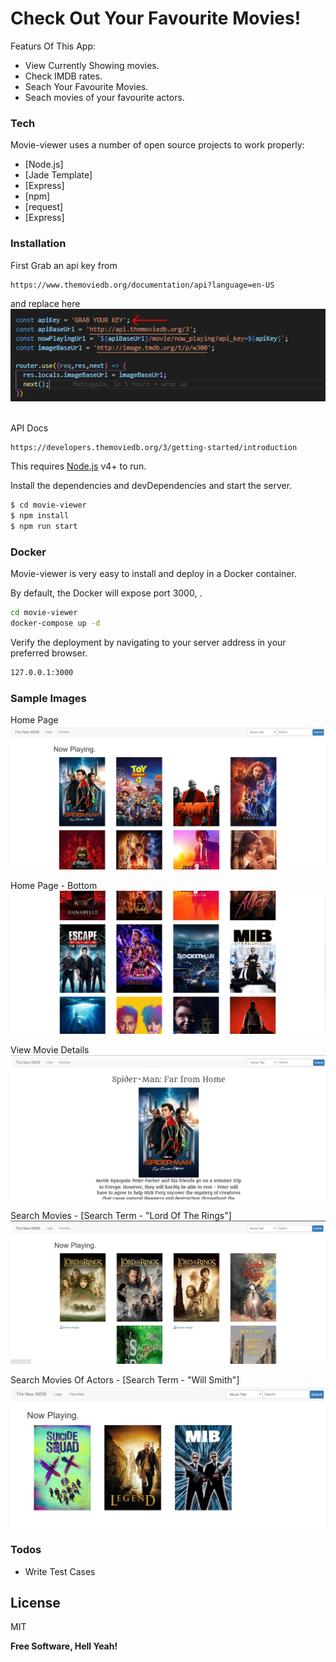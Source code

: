 # Check Out Your Favourite Movies!

Featurs Of This App:
  - View Currently Showing movies.
  - Check IMDB rates.
  - Seach Your Favourite Movies.
  - Seach movies of your favourite actors.

### Tech

Movie-viewer uses a number of open source projects to work properly:

* [Node.js]
* [Jade Template]
* [Express]
* [npm]
* [request]
* [Express]

### Installation

First Grab an api key from 

```sh
https://www.themoviedb.org/documentation/api?language=en-US
```
and replace here 
<br/>
<img src="https://github.com/lakith/movie-viewer/blob/master/public/images/Capture6.PNG?raw=true" alt ="home page" />

<br/>
API Docs

```sh
https://developers.themoviedb.org/3/getting-started/introduction
```

This requires [Node.js](https://nodejs.org/) v4+ to run.

Install the dependencies and devDependencies and start the server.

```sh
$ cd movie-viewer
$ npm install 
$ npm run start
```

### Docker
Movie-viewer is very easy to install and deploy in a Docker container.

By default, the Docker will expose port 3000, .

```sh
cd movie-viewer
docker-compose up -d
```

Verify the deployment by navigating to your server address in your preferred browser.

```sh
127.0.0.1:3000
```

### Sample Images 

Home Page
<img src="https://github.com/lakith/movie-viewer/blob/master/public/images/Capture.PNG?raw=true" alt ="home page" />
<br/>

Home Page - Bottom
<img src="https://github.com/lakith/movie-viewer/blob/master/public/images/Capture2.PNG?raw=true" alt ="home page" />
<br/>

View Movie Details
<img src="https://github.com/lakith/movie-viewer/blob/master/public/images/Capture3.PNG?raw=true" alt ="home page" />
<br/>

Search Movies - [Search Term - "Lord Of The Rings"]
<img src="https://github.com/lakith/movie-viewer/blob/master/public/images/Capture4.PNG?raw=true" alt ="home page" />
<br/>

Search Movies Of Actors - [Search Term - "Will Smith"]
<img src="https://github.com/lakith/movie-viewer/blob/master/public/images/Capture5.PNG?raw=true" alt ="home page" />
<br/>

### Todos

 - Write Test Cases

License
----

MIT

**Free Software, Hell Yeah!**
